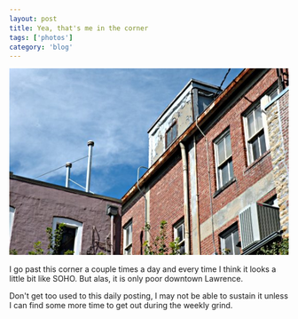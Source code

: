 ```yaml
---
layout: post
title: Yea, that's me in the corner
tags: ['photos']
category: 'blog'
---
```


![Corner :: Nikon D70 : 1/80s : f/22 : ISO 200](/media/2004/09/corner.jpg)

I go past this corner a couple times a day and every time I think it
looks a little bit like SOHO. But alas, it is only poor downtown
Lawrence.

Don't get too used to this daily posting, I may not be able to sustain
it unless I can find some more time to get out during the weekly grind.


